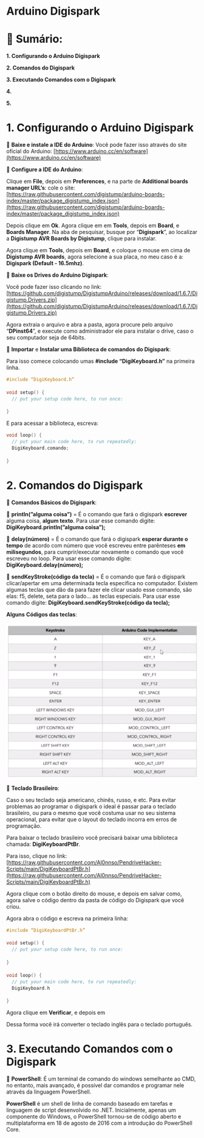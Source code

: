 # Arduino Digispark

# 📌 Sumário:

****1. Configurando o Arduino Digispark****

**2. Comandos do Digispark**

**3. Executando Comandos com o Digispark**

**4.** 

**5.** 

# 1. ****Configurando o Arduino Digispark****

🔵 **Baixe e instale a IDE do Arduino**: Você pode fazer isso através do site oficial do Arduino: [https://www.arduino.cc/en/software](https://www.arduino.cc/en/software)

 🔵 **Configure a IDE do Arduino**: 

Clique em **File**, depois em **Preferences**, e na parte de **Additional boards manager URL’s**: cole o site: [https://raw.githubusercontent.com/digistump/arduino-boards-index/master/package_digistump_index.json](https://raw.githubusercontent.com/digistump/arduino-boards-index/master/package_digistump_index.json)

Depois clique em **Ok**. Agora clique em em **Tools**, depois em **Board**, e **Boards Manager**. Na aba de pesquisar, busque por “**Digispark**”, ao localizar a **Digistump AVR Boards by Digistump**, clique para instalar.

Agora clique em **Tools**, depois em **Board**, e coloque o mouse em cima de **Digistump AVR boards**, agora selecione a sua placa, no meu caso é a: **Digispark (Default - 16.5mhz)**.

 🔵 **Baixe os Drives do Arduino Digispark**:

Você pode fazer isso clicando no link: [https://github.com/digistump/DigistumpArduino/releases/download/1.6.7/Digistump.Drivers.zip](https://github.com/digistump/DigistumpArduino/releases/download/1.6.7/Digistump.Drivers.zip)

Agora extraia o arquivo e abra a pasta, agora procure pelo arquivo “**DPinst64**”, e execute como administrador ele para instalar o drive, caso o seu computador seja de 64bits.

 🔵 **Importar** e **Instalar uma Biblioteca de comandos do Digispark**:

Para isso comece colocando umas **#include “DigiKeyboard.h”** na primeira linha. 

```cpp
#include “DigiKeyboard.h”

void setup() {
  // put your setup code here, to run once:
  
}
```

E para acessar a biblioteca, escreva:

```cpp
void loop() {
  // put your main code here, to run repeatedly:
  DigiKeyboard.comando;

}
```

# 2. Comandos do Digispark

🔵 **Comandos Básicos do Digispark**:

🔺 **println(”alguma coisa”)** = É o comando que fará o digispark **escrever** alguma coisa, **algum texto**. Para usar esse comando digite: **DigiKeyboard.println(”alguma coisa”);**

🔺 **delay(número)** = É o comando que fará o digispark **esperar durante o tempo** de acordo com número que você escreveu entre parênteses **em milisegundos**, para cumprir/executar novamente o comando que você escreveu no loop. Para usar esse comando digite: **DigiKeyboard.delay(número);**

🔺 **sendKeyStroke(código da tecla)** = É o comando que fará o digispark clicar/apertar em uma determinada tecla especifica no computador. Existem algumas teclas que dão da para fazer ele clicar usado esse comando, são elas: f5, delete, seta para o lado… as teclas especiais. Para usar esse comando digite: **DigiKeyboard.sendKeyStroke(código da tecla);**

**Alguns** **Códigos das teclas**:

![codigo das teclas digispark.png](Arduino%20Digispark%202750fc73403e446e9364bbc675d65133/codigo_das_teclas_digispark.png)

🔵 **Teclado Brasileiro**:

Caso o seu teclado seja americano, chinês, russo, e etc. Para evitar problemas ao programar o digispark o ideal é passar para o teclado brasileiro, ou para o mesmo que você costuma usar no seu sistema operacional, para evitar que o layout do teclado incorra em erros de programação.

Para baixar o teclado brasileiro você precisará baixar uma biblioteca chamada: **DigiKeyboardPtBr**.

Para isso, clique no link: [https://raw.githubusercontent.com/Al0nnso/PendriveHacker-Scripts/main/DigiKeyboardPtBr.h](https://raw.githubusercontent.com/Al0nnso/PendriveHacker-Scripts/main/DigiKeyboardPtBr.h)

Agora clique com o botão direito do mouse, e depois em salvar como, agora salve o código dentro da pasta de código do Digispark que você criou.

Agora abra o código e escreva na primeira linha:

```cpp
#include “DigiKeyboardPtBr.h”

void setup() {
  // put your setup code here, to run once:
  
}

void loop() {
  // put your main code here, to run repeatedly:
  DigiKeyboard.h

}
```

Agora clique em **Verificar**, e depois em 

Dessa forma você irá converter o teclado inglês para o teclado português.

# 3. Executando Comandos com o Digispark

🔵 **PowerShell**: É um terminal de comando do windows semelhante ao CMD, no entanto, mais avançado, é possível dar comandos e programar nele através da linguagem PowerShell.

**PowerShell** é um shell de linha de comando baseado em tarefas e linguagem de script desenvolvido no .NET. Inicialmente, apenas um componente do Windows, o PowerShell tornou-se de código aberto e multiplataforma em 18 de agosto de 2016 com a introdução do PowerShell Core.